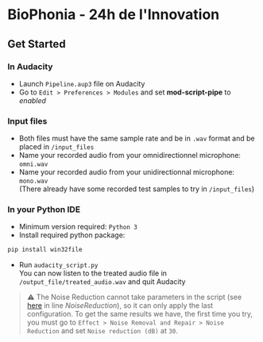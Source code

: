 # BioPhonia - 24h de l'Innovation

## Get Started

### In Audacity
- Launch ``Pipeline.aup3`` file on Audacity
- Go to ``Edit > Preferences > Modules`` and set **mod-script-pipe** to *enabled*

### Input files
- Both files must have the same sample rate and be in ``.wav`` format and be placed in ``/input_files``
- Name your recorded audio from your omnidirectionnel microphone: ``omni.wav``
- Name your recorded audio from your unidirectionnal microphone: ``mono.wav`` <br>
(There already have some recorded test samples to try in ``/input_files``)

### In your Python IDE
- Minimum version required: ``Python 3``
- Install required python package:
``` python
pip install win32file
```
- Run ``audacity_script.py`` <br>
You can now listen to the treated audio file in ``/output_file/treated_audio.wav`` and quit Audacity

> :warning: The Noise Reduction cannot take parameters in the script (see [here](https://manual.audacityteam.org/man/scripting_reference.html) in line *NoiseReduction*), so it can only apply the last configuration. To get the same results we have, the first time you try, you must go to ``Effect > Noise Removal and Repair > Noise Reduction`` and set ``Noise reduction (dB)`` at ``30``.